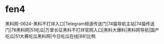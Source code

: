 # fen4
黑料网-0624-黑料不打烊入口|Telegram频道传送门|74猫导航主站|74猫传送门|78黑料网|51吃瓜|万里长征黑料不打烊官网入口|黑料大爆料|黑料网导航|国产吃瓜|51大赛吃瓜黑料网|今日吃瓜在线|881比鸭
